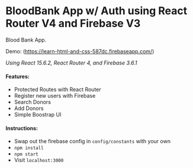 # BloodBank App w/ Auth using React Router V4 and Firebase V3
Blood Bank App.

Demo: (https://learn-html-and-css-587dc.firebaseapp.com/)

*Using React 15.6.2, React Router 4, and Firebase 3.6.1*

#### Features:
* Protected Routes with React Router
* Register new users with Firebase
* Search Donors
* Add Donors
* Simple Boostrap UI

#### Instructions:
* Swap out the firebase config in ```config/constants``` with your own
* ```npm install```
* ```npm start```
* Visit ```localhost:3000```

